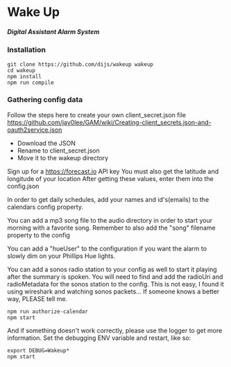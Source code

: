 # Wake Up

##### Digital Assistant Alarm System

### Installation

```shell
git clone https://github.com/dijs/wakeup wakeup
cd wakeup
npm install
npm run compile
```

### Gathering config data

Follow the steps here to create your own client_secret.json file https://github.com/jay0lee/GAM/wiki/Creating-client_secrets.json-and-oauth2service.json
- Download the JSON
- Rename to client_secret.json
- Move it to the wakeup directory

Sign up for a https://forecast.io API key
You must also get the latitude and longitude of your location
After getting these values, enter them into the config.json

In order to get daily schedules, add your names and id's(emails) to the calendars config property.

You can add a mp3 song file to the audio directory in order to start your morning with a favorite song.
Remember to also add the "song" filename property to the config

You can add a "hueUser" to the configuration if you want the alarm to slowly dim on your Phillips Hue lights.

You can add a sonos radio station to your config as well to start it playing after the summary is spoken.
You will need to find and add the radioUri and radioMetadata for the sonos station to the config. This is not easy, I found it using wireshark and watching sonos packets... If someone knows a better way, PLEASE tell me.

```shell
npm run authorize-calendar
npm start
```

And if something doesn't work correctly, please use the logger to get more information.
Set the debugging ENV variable and restart, like so:

```shell
export DEBUG=Wakeup*
npm start
```

